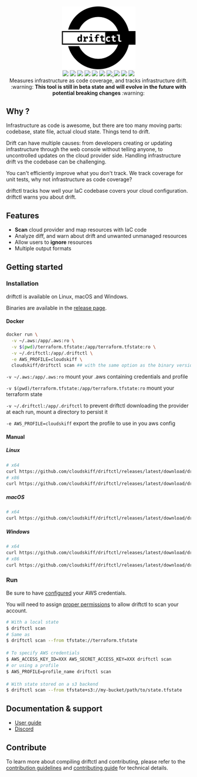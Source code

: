 <p align="center">
  <img width="201" src="assets/icon.svg" alt="Driftctl"><br>
  <img src="https://circleci.com/gh/cloudskiff/driftctl.svg?style=shield"/>
  <img src="https://goreportcard.com/badge/github.com/cloudskiff/driftctl"/>
  <img src="https://img.shields.io/github/license/cloudskiff/driftctl">
  <img src="https://img.shields.io/github/v/release/cloudskiff/driftctl">
  <img src="https://img.shields.io/github/go-mod/go-version/cloudskiff/driftctl">
  <img src="https://img.shields.io/github/downloads/cloudskiff/driftctl/total.svg"/>
  <a href="https://codecov.io/gh/cloudskiff/driftctl">
    <img src="https://codecov.io/gh/cloudskiff/driftctl/branch/main/graph/badge.svg?token=8C5R02G5S7"/>
  </a>
  <img src="https://img.shields.io/docker/pulls/cloudskiff/driftctl"/>
  <img src="https://img.shields.io/microbadger/layers/cloudskiff/driftctl"/>
  <img src="https://img.shields.io/docker/image-size/cloudskiff/driftctl"/>

<br>
  Measures infrastructure as code coverage, and tracks infrastructure drift.<br>
  :warning: <strong>This tool is still in beta state and will evolve in the future with potential breaking changes</strong> :warning:
</p>

## Why ?

Infrastructure as code is awesome, but there are too many moving parts: codebase, state file, actual cloud state. Things tend to drift.

Drift can have multiple causes: from developers creating or updating infrastructure through the web console without telling anyone, to uncontrolled updates on the cloud provider side. Handling infrastructure drift vs the codebase can be challenging.

You can't efficiently improve what you don't track. We track coverage for unit tests, why not infrastructure as code coverage?

driftctl tracks how well your IaC codebase covers your cloud configuration. driftctl warns you about drift.

## Features

- **Scan** cloud provider and map resources with IaC code
- Analyze diff, and warn about drift and unwanted unmanaged resources
- Allow users to **ignore** resources
- Multiple output formats

## Getting started

### Installation

driftctl is available on Linux, macOS and Windows.

Binaries are available in the [release page](https://github.com/cloudskiff/driftctl/releases).

#### Docker
```bash
docker run \
  -v ~/.aws:/app/.aws:ro \
  -v $(pwd)/terraform.tfstate:/app/terraform.tfstate:ro \
  -v ~/.driftctl:/app/.driftctl \
  -e AWS_PROFILE=cloudskiff \
  cloudskiff/driftctl scan ## with the same option as the binary version
```
`-v ~/.aws:/app/.aws:ro` mount your .aws containing credentials and profile

`-v $(pwd)/terraform.tfstate:/app/terraform.tfstate:ro` mount your terraform state

`-v ~/.driftctl:/app/.driftctl` to prevent driftctl downloading the provider at each run, mount a directory to persist it

`-e AWS_PROFILE=cloudskiff` export the profile to use in you aws config


#### Manual

##### Linux

```bash
# x64
curl https://github.com/cloudskiff/driftctl/releases/latest/download/driftctl_linux_amd64 | sudo tee /usr/local/bin/driftctl
# x86
curl https://github.com/cloudskiff/driftctl/releases/latest/download/driftctl_linux_386 | sudo tee /usr/local/bin/driftctl
```

##### macOS

```bash
# x64
curl https://github.com/cloudskiff/driftctl/releases/latest/download/driftctl_darwin_amd64 | sudo tee /usr/local/bin/driftctl
```

##### Windows

```bash
# x64
curl https://github.com/cloudskiff/driftctl/releases/latest/download/driftctl_windows_amd64.exe -o driftctl.exe
# x86
curl https://github.com/cloudskiff/driftctl/releases/latest/download/driftctl_windows_386.exe -o driftctl.exe
```

### Run

Be sure to have [configured](https://docs.aws.amazon.com/cli/latest/userguide/cli-configure-files.html) your AWS credentials.

You will need to assign [proper permissions](doc/cmd/scan/supported_resources/aws.md#least-privileged-policy) to allow driftctl to scan your account.

```bash
# With a local state
$ driftctl scan
# Same as
$ driftctl scan --from tfstate://terraform.tfstate

# To specify AWS credentials
$ AWS_ACCESS_KEY_ID=XXX AWS_SECRET_ACCESS_KEY=XXX driftctl scan
# or using a profile
$ AWS_PROFILE=profile_name driftctl scan

# With state stored on a s3 backend
$ driftctl scan --from tfstate+s3://my-bucket/path/to/state.tfstate
```
## Documentation & support

- [User guide](doc/README.md)
- [Discord](https://discord.gg/eYGHUa75Q2)

## Contribute

To learn more about compiling driftctl and contributing, please refer to the [contribution guidelines](.github/CONTRIBUTING.md) and [contributing guide](doc/contributing/README.md) for technical details.
